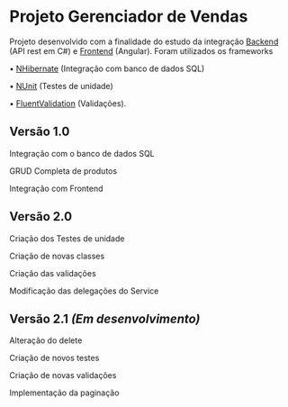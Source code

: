 <h1>Projeto Gerenciador de Vendas</h1>

Projeto desenvolvido com a finalidade do estudo da integração <a href="https://github.com/GNeves25/ProjetoGerenciadorDeVendas.Api">Backend</a> (API rest em C#) e <a href="https://github.com/GNeves25/ProjetoGerenciadorDeVendas.FrontEnd">Frontend</a> (Angular).
Foram utilizados os frameworks 
<p>• <a href="https://nhibernate.info/">NHibernate</a> (Integração com banco de dados SQL)</p>
<p>• <a href="https://nunit.org/">NUnit</a> (Testes de unidade)</p>
<p>• <a href="https://fluentvalidation.net/">FluentValidation</a> (Validações).</p>

<h2>Versão 1.0</h2>
<p>Integração com o banco de dados SQL</p>
<p>GRUD Completa de produtos</p>
<p>Integração com Frontend</p>

<h2>Versão 2.0</h2>
<p>Criação dos Testes de unidade</p>
<p>Criação de novas classes</p>
<p>Criação das validações</p>
<p>Modificação das delegações do Service</p>

<h2>Versão 2.1 <i>(Em desenvolvimento)</i></h2>
<p>Alteração do delete</p>
<p>Criação de novos testes</p>
<p>Criação de novas validações</p>
<p>Implementação da paginação</p>
